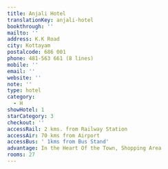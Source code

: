 ```yaml
---
title: Anjali Hotel
translationKey: anjali-hotel
bookthrough: ''
mailto: ''
address: K.K Road
city: Kottayam
postalcode: 686 001
phone: 481-563 661 (8 lines)
mobile: ''
email: ''
website: ''
note: ''
type: hotel
category:
  - H
showHotel: 1
starCategory: 3
checkout: ''
accessRail: 2 kms. from Railway Station
accessAir: 70 kms from Airport
accessBus: ' 1kms from Bus Stand'
advantage: In the Heart Of the Town, Shopping Area
rooms: 27
---
```

